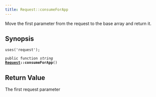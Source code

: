 ```yaml
---
title: Request::consumeForApp
---
```


Move the first parameter from the request to the base array and return it.

## Synopsis

<code>uses('request');</code>

<code>public function <i>string</i> <b><a href="Request">Request</a>::consumeForApp</b>()</code>

## Return Value

The first request parameter

